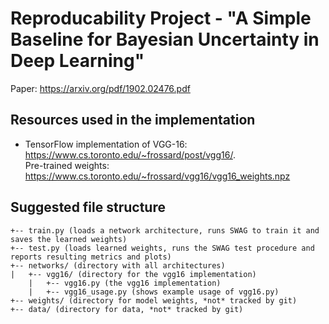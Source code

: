 # Reproducability Project - "A Simple Baseline for Bayesian Uncertainty in Deep Learning"

Paper: https://arxiv.org/pdf/1902.02476.pdf

## Resources used in the implementation
* TensorFlow implementation of VGG-16: https://www.cs.toronto.edu/~frossard/post/vgg16/.   
Pre-trained weights: https://www.cs.toronto.edu/~frossard/vgg16/vgg16_weights.npz

## Suggested file structure

```
+-- train.py (loads a network architecture, runs SWAG to train it and saves the learned weights)
+-- test.py (loads learned weights, runs the SWAG test procedure and reports resulting metrics and plots)
+-- networks/ (directory with all architectures)
|   +-- vgg16/ (directory for the vgg16 implementation)
    |   +-- vgg16.py (the vgg16 implementation)
    |   +-- vgg16_usage.py (shows example usage of vgg16.py)
+-- weights/ (directory for model weights, *not* tracked by git)
+-- data/ (directory for data, *not* tracked by git)
```
